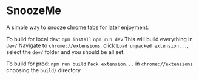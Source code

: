 # SnoozeMe

A simple way to snooze chrome tabs for later enjoyment.

To build for local dev:
`npm install`
`npm run dev` This will build everything in `dev/`
Navigate to `chrome://extensions`, click `Load unpacked extension...`, select the `dev/` folder and you should be all set.

To build for prod:
`npm run build`
`Pack extension...` in `chrome://extensions` choosing the `build/` directory

